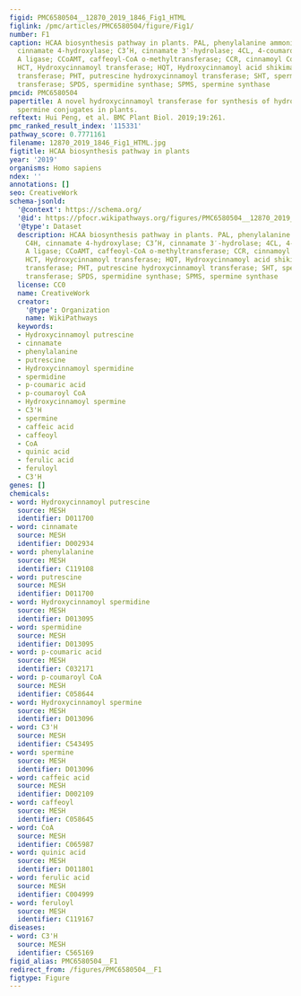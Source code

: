 ```yaml
---
figid: PMC6580504__12870_2019_1846_Fig1_HTML
figlink: /pmc/articles/PMC6580504/figure/Fig1/
number: F1
caption: HCAA biosynthesis pathway in plants. PAL, phenylalanine ammonia lyase; C4H,
  cinnamate 4-hydroxylase; C3’H, cinnamate 3′-hydrolase; 4CL, 4-coumaroyl-coenzyme
  A ligase; CCoAMT, caffeoyl-CoA o-methyltransferase; CCR, cinnamoyl Co-A reductase;
  HCT, Hydroxycinnamoyl transferase; HQT, Hydroxycinnamoyl acid shikimate/quinate
  transferase; PHT, putrescine hydroxycinnamoyl transferase; SHT, spermidine hydroxycinnamoyl
  transferase; SPDS, spermidine synthase; SPMS, spermine synthase
pmcid: PMC6580504
papertitle: A novel hydroxycinnamoyl transferase for synthesis of hydroxycinnamoyl
  spermine conjugates in plants.
reftext: Hui Peng, et al. BMC Plant Biol. 2019;19:261.
pmc_ranked_result_index: '115331'
pathway_score: 0.7771161
filename: 12870_2019_1846_Fig1_HTML.jpg
figtitle: HCAA biosynthesis pathway in plants
year: '2019'
organisms: Homo sapiens
ndex: ''
annotations: []
seo: CreativeWork
schema-jsonld:
  '@context': https://schema.org/
  '@id': https://pfocr.wikipathways.org/figures/PMC6580504__12870_2019_1846_Fig1_HTML.html
  '@type': Dataset
  description: HCAA biosynthesis pathway in plants. PAL, phenylalanine ammonia lyase;
    C4H, cinnamate 4-hydroxylase; C3’H, cinnamate 3′-hydrolase; 4CL, 4-coumaroyl-coenzyme
    A ligase; CCoAMT, caffeoyl-CoA o-methyltransferase; CCR, cinnamoyl Co-A reductase;
    HCT, Hydroxycinnamoyl transferase; HQT, Hydroxycinnamoyl acid shikimate/quinate
    transferase; PHT, putrescine hydroxycinnamoyl transferase; SHT, spermidine hydroxycinnamoyl
    transferase; SPDS, spermidine synthase; SPMS, spermine synthase
  license: CC0
  name: CreativeWork
  creator:
    '@type': Organization
    name: WikiPathways
  keywords:
  - Hydroxycinnamoyl putrescine
  - cinnamate
  - phenylalanine
  - putrescine
  - Hydroxycinnamoyl spermidine
  - spermidine
  - p-coumaric acid
  - p-coumaroyl CoA
  - Hydroxycinnamoyl spermine
  - C3'H
  - spermine
  - caffeic acid
  - caffeoyl
  - CoA
  - quinic acid
  - ferulic acid
  - feruloyl
  - C3'H
genes: []
chemicals:
- word: Hydroxycinnamoyl putrescine
  source: MESH
  identifier: D011700
- word: cinnamate
  source: MESH
  identifier: D002934
- word: phenylalanine
  source: MESH
  identifier: C119108
- word: putrescine
  source: MESH
  identifier: D011700
- word: Hydroxycinnamoyl spermidine
  source: MESH
  identifier: D013095
- word: spermidine
  source: MESH
  identifier: D013095
- word: p-coumaric acid
  source: MESH
  identifier: C032171
- word: p-coumaroyl CoA
  source: MESH
  identifier: C058644
- word: Hydroxycinnamoyl spermine
  source: MESH
  identifier: D013096
- word: C3'H
  source: MESH
  identifier: C543495
- word: spermine
  source: MESH
  identifier: D013096
- word: caffeic acid
  source: MESH
  identifier: D002109
- word: caffeoyl
  source: MESH
  identifier: C058645
- word: CoA
  source: MESH
  identifier: C065987
- word: quinic acid
  source: MESH
  identifier: D011801
- word: ferulic acid
  source: MESH
  identifier: C004999
- word: feruloyl
  source: MESH
  identifier: C119167
diseases:
- word: C3'H
  source: MESH
  identifier: C565169
figid_alias: PMC6580504__F1
redirect_from: /figures/PMC6580504__F1
figtype: Figure
---
```

